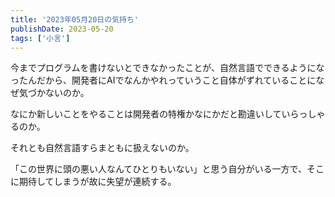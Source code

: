 ```yaml
---
title: '2023年05月20日の気持ち'
publishDate: 2023-05-20
tags: ['小言']
---
```


今までプログラムを書けないとできなかったことが、自然言語でできるようになったんだから、開発者にAIでなんかやれっていうこと自体がずれていることになぜ気づかないのか。

なにか新しいことをやることは開発者の特権かなにかだと勘違いしていらっしゃるのか。

それとも自然言語すらまともに扱えないのか。

「この世界に頭の悪い人なんてひとりもいない」と思う自分がいる一方で、そこに期待してしまうが故に失望が連続する。
